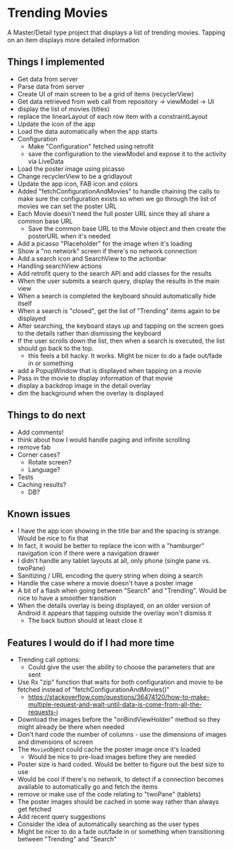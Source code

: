 Trending Movies
============================

A Master/Detail type project that displays a list of trending movies.  Tapping on an item displays more detailed information

## Things I implemented
- Get data from server
- Parse data from server
- Create UI of main screen to be a grid of items (recyclerView)
- Get data retrieved from web call from repository -> viewModel -> UI
- display the list of movies (titles)
- replace the linearLayout of each row item with a constraintLayout
- Update the icon of the app
- Load the data automatically when the app starts
- Configuration
  - Make "Configuration" fetched using retrofit
  - save the configuration to the viewModel and expose it to the activity via LiveData
- Load the poster image using picasso
- Change recyclerView to be a gridlayout
- Update the app icon, FAB icon and colors
- Added "fetchConfigurationAndMovies" to handle chaining the calls to make sure the configuration
  exists so when we go through the list of movies we can set the poster URL
- Each Movie doesn't need the full poster URL since they all share a common base URL
  - Save the common base URL to the Movie object and then create the posterURL when it's needed
- Add a picasso "Placeholder" for the image when it's loading
- Show a "no network" screen if there's no network connection
- Add a search icon and SearchView to the actionbar
- Handling searchView actions
- Add retrofit query to the search API and add classes for the results
- When the user submits a search query, display the results in the main view
- When a search is completed the keyboard should automatically hide itself
- When a search is "closed", get the list of "Trending" items again to be displayed
- After searching, the keyboard stays up and tapping on the screen goes to the details rather than dismissing the keyboard
- If the user scrolls down the list, then when a search is executed, the list should go back to the top.
  - this feels a bit hacky.  It works.  Might be nicer to do a fade out/fade in or something
- add a PopupWindow that is displayed when tapping on a movie
- Pass in the movie to display information of that movie
- display a backdrop image in the detail overlay
- dim the background when the overlay is displayed

## Things to do next
- Add comments!
- think about how I would handle paging and infinite scrolling
- remove fab
- Corner cases?
  - Rotate screen?
  - Language?
- Tests
- Caching results?
  - DB?

## Known issues
- I have the app icon showing in the title bar and the spacing is strange.  Would be nice to fix that
- In fact, it would be better to replace the icon with a "hamburger" navigation icon if there were a navigation drawer
- I didn't handle any tablet layouts at all, only phone (single pane vs. twoPane)
- Sanitizing / URL encoding the query string when doing a search
- Handle the case where a movie doesn't have a poster image
- A bit of a flash when going between "Search" and "Trending".  Would be nice to have a smoother transition
- When the details overlay is being displayed, on an older version of Android it appears that tapping outside the overlay won't dismiss it
  - The back button should at least close it

## Features I would do if I had more time
- Trending call options:
  - Could give the user the ability to choose the parameters that are sent
- Use Rx "zip" function that waits for both configuration and movie to be fetched instead of "fetchConfigurationAndMovies()"
  - https://stackoverflow.com/questions/36474120/how-to-make-multiple-request-and-wait-until-data-is-come-from-all-the-requests-i
- Download the images before the "onBindViewHolder" method so they might already be there when needed
- Don't hard code the number of columns - use the dimensions of images and dimensions of screen
- The `Movie`object could cache the poster image once it's loaded
  - Would be nice to pre-load images before they are needed
- Poster size is hard coded.  Would be better to figure out the best size to use
- Would be cool if there's no network, to detect if a connection becomes available to automatically
  go and fetch the items
- remove or make use of the code relating to "twoPane" (tablets)
- The poster images should be cached in some way rather than always get fetched
- Add recent query suggestions
- Consider the idea of automatically searching as the user types
- Might be nicer to do a fade out/fade in or something when transitioning between "Trending" and "Search"






